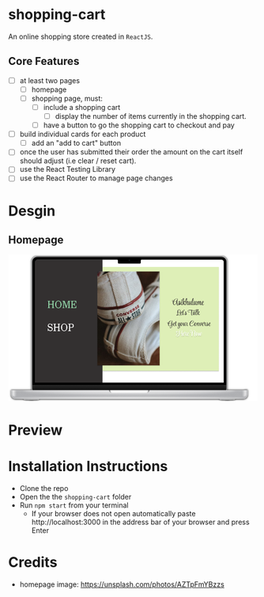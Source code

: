# shopping-cart

An online shopping store created in `ReactJS`.

## Core Features

- [ ] at least two pages
  - [ ] homepage
  - [ ] shopping page, must:
    - [ ] include a shopping cart
      - [ ] display the number of items currently in the shopping cart.
    - [ ] have a button to go the shopping cart to checkout and pay
- [ ] build individual cards for each product
  - [ ] add an "add to cart" button
- [ ] once the user has submitted their order the amount on the cart itself should adjust (i.e clear / reset cart).
- [ ] use the React Testing Library
- [ ] use the React Router to manage page changes

# Desgin

## Homepage

![](./design/design-homepage.png)

# Preview

# Installation Instructions

- Clone the repo
- Open the the `shopping-cart` folder
- Run `npm start` from your terminal
  - If your browser does not open automatically paste http://localhost:3000 in the address bar of your browser and press Enter

# Credits

- homepage image: https://unsplash.com/photos/AZTpFmYBzzs
